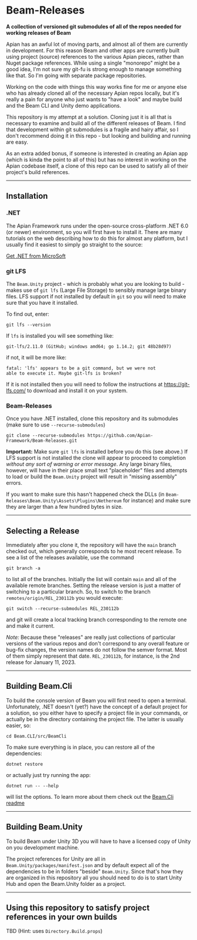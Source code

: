 # Beam-Releases

**A collection of versioned git submodules of all of the repos needed for working releases of Beam**

Apian has an awful lot of moving parts, and almost all of them are currently in development. For this reason Beam and other apps are currently built using project (source) references to the various Apian pieces, rather than Nuget package references. While using a single "monorepo" might be a good idea, I'm not sure my git-fu is strong enough to manage something like that. So I'm going with separate package repositories.

Working on the code with things this way works fine for me or anyone else who has already cloned all of the necessary Apian repos locally, but it's really a pain for anyone who just wants to "have a look" and maybe build and the Beam CLI and Unity demo applications.

This repository is my attempt at a solution. Cloning just it is all that is necessary to examine and build all of the different releases of Beam. I find that development within git submodules is a fragile and hairy affair, so I don't recommend doing it in this repo - but looking and building and running are easy.

As an extra added bonus, if someone is interested in creating an Apian app (which is kinda the point to all of this) but has no interest in working on the Apian codebase itself, a clone of this repo can be used to satisfy all of their project's build references.

---

## Installation

### .NET
The Apian Framework runs under the open-source cross-platform .NET 6.0 (or newer) environment, so you will first have to install it. There are many tutorials on the web describing how to do this for almost any platform, but I usually find it easiest to simply go straight to the source:

[Get .NET from MicroSoft](https://dotnet.microsoft.com/download)

### git LFS
The `Beam.Unity` project - which is probably what you are looking to build - makes use of `git lfs` (Large File Storage) to sensibly manage large binary files. LFS support if not installed by default in `git` so you will need to make sure that you have it installed.

To find out, enter:

`git lfs --version`

If `lfs` is installed you will see something like:
```
git-lfs/2.11.0 (GitHub; windows amd64; go 1.14.2; git 48b28d97)
```

if not, it will be more like:
```
fatal: 'lfs' appears to be a git command, but we were not
able to execute it. Maybe git-lfs is broken?
```

If it is not installed then you will need to follow the instructions at https://git-lfs.com/ to download and install it on your system.


### Beam-Releases
Once you have .NET installed, clone this repository and its submodules (make sure to use `--recurse-submodules`)

`git clone --recurse-submodules https://github.com/Apian-Framework/Beam-Releases.git`

**Important:** Make sure `git lfs` is installed before you do this (see above.)  If LFS support is not installed the clone will appear to proceed to completion _without any sort of warning or error message_. Any large binary files, however, will have in their place small text "placeholder" files and attempts to load or build the `Beam.Unity` project will result in "missing assembly" errors.

If you want to make sure this hasn't happened check the DLLs (in `Beam-Releases\Beam.Unity\Assets\Plugins\Nethereum` for instance) and make sure they are larger than a few hundred bytes in size.

---

## Selecting a Release

Immediately after you clone it, the repository will have the `main` branch checked out, which generally corresponds to he most recent release. To see a list of the releases available, use the command

`git branch -a`

to list all of the branches. Initially the list will contain `main` and all of the available remote branches. Setting the release version is just a matter of switching to a particular branch. So, to switch to the branch `remotes/origin/REL_230112b` you would execute:

`git switch --recurse-submodules REL_230112b`

and git will create a local tracking branch corresponding to the remote one and make it current.

*Note:* Because these "releases" are really just collections of particular versions of the various repos and don't correspond to any overall feature or bug-fix changes, the version names do not follow the semver format. Most of them simply represent that date. `REL_230112b`, for instance, is the 2nd release for January 11, 2023.

---

## Building Beam.Cli

To build the console version of Beam you will first need to open a terminal. Unfortunately, .NET doesn't (yet?) have the concept of a default project for a solution, so you either have to specify a project file in your commands, or actually be in the directory containing the project file. The latter is usually easier, so:

`cd Beam.CLI/src/BeamCli`

To make sure everything is in place, you can restore all of the dependencies:

`dotnet restore`

or actually just try running the app:

`dotnet run -- --help`

will list the options. To learn more about them check out the [Beam.Cli readme](https://github.com/Apian-Framework/Beam.Cli#readme)

---

## Building Beam.Unity

To build Beam under Unity 3D you will have to have a licensed copy of Unity on you development machine.

The project references for  Unity are all in `Beam.Unity/packages/manifest.json` and by default expect all of the dependencies to be in folders "beside" `Beam.Unity`. Since that's how they are organized in this repository all you should need to do is to start Unity Hub and open the Beam.Unity folder as a project.

---

## Using this repository to satisfy project references in your own builds

TBD (Hint: uses `Directory.Build.props`)
